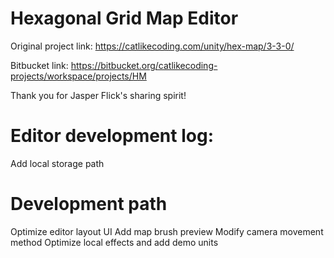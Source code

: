 
# Hexagonal Grid Map Editor
Original project link: https://catlikecoding.com/unity/hex-map/3-3-0/ 

Bitbucket link: https://bitbucket.org/catlikecoding-projects/workspace/projects/HM 

Thank you for Jasper Flick's sharing spirit!

# Editor development log:
Add local storage path
# Development path
Optimize editor layout UI
Add map brush preview
Modify camera movement method
Optimize local effects and add demo units
